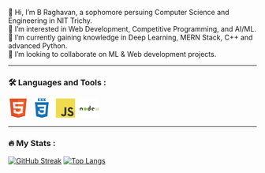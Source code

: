 👋 Hi, I’m B Raghavan, a sophomore persuing Computer Science and Engineering in NIT Trichy.
</br>👀 I’m interested in Web Development, Competitive Programming, and AI/ML.
</br>🌱 I’m currently gaining knowledge in Deep Learning, MERN Stack, C++ and advanced Python.
</br>💞️ I’m looking to collaborate on ML & Web development projects.

---

### :hammer_and_wrench: Languages and Tools :
<img src="https://github.com/devicons/devicon/blob/master/icons/html5/html5-original.svg" title="HTML5" alt="HTML" width="40" height="40"/>&nbsp;
<img src="https://github.com/devicons/devicon/blob/master/icons/css3/css3-plain-wordmark.svg"  title="CSS3" alt="CSS" width="40" height="40"/>&nbsp;
<img src="https://github.com/devicons/devicon/blob/master/icons/javascript/javascript-original.svg" title="JavaScript" alt="JavaScript" width="40" height="40"/>&nbsp;
<img src="https://github.com/devicons/devicon/blob/master/icons/nodejs/nodejs-original-wordmark.svg" title="NodeJS" alt="NodeJS" width="40" height="40"/>&nbsp;

---

### :fire: My Stats :
[![GitHub Streak](http://github-readme-streak-stats.herokuapp.com?user=DarkCoder999&theme=dark&background=000000)](https://git.io/streak-stats)
[![Top Langs](https://github-readme-stats.vercel.app/api/top-langs/?username=DarkCoder999&layout=compact&theme=vision-friendly-dark)](https://github.com/anuraghazra/github-readme-stats)
